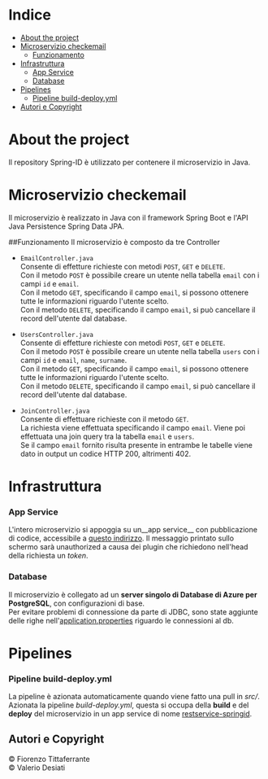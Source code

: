 # Indice
 - [About the project](#About-the-project)
 - [Microservizio checkemail](#Microservizio-checkemail)
   - [Funzionamento](#Funzionamento)
 - [Infrastruttura](#Infrastruttura)
   - [App Service](#App-Service)
   - [Database](#Database)
 - [Pipelines](#Pipelines)
   - [Pipeline build-deploy.yml](#Pipeline-build-deploy.yml)
 - [Autori e Copyright](#Autori-e-Copyright)

# About the project
Il repository Spring-ID è utilizzato per contenere il microservizio in Java.


# Microservizio checkemail
Il microservizio è realizzato in Java con il framework Spring Boot e l'API Java Persistence Spring Data JPA.

##Funzionamento
Il microservizio è composto da tre Controller
 - `EmailController.java`<br />
   Consente di effetture richieste con metodi `POST`, `GET` e `DELETE`.<br />
   Con il metodo `POST` è possibile creare un utente nella tabella `email` con i campi `id` e `email`.<br />
   Con il metodo `GET`, specificando il campo `email`, si possono ottenere tutte le informazioni riguardo l'utente scelto.<br />
   Con il metodo `DELETE`, specificando il campo `email`, si può cancellare il record dell'utente dal database.

 - `UsersController.java`<br />
   Consente di effetture richieste con metodi `POST`, `GET` e `DELETE`.<br />
   Con il metodo `POST` è possibile creare un utente nella tabella `users` con i campi `id` e `email`, `name`, `surname`.<br />
   Con il metodo `GET`, specificando il campo `email`, si possono ottenere tutte le informazioni riguardo l'utente scelto.<br />
   Con il metodo `DELETE`, specificando il campo `email`, si può cancellare il record dell'utente dal database.

 - `JoinController.java`<br />
   Consente di effettuare richieste con il metodo `GET`.<br />
   La richiesta viene effettuata specificando il campo `email`. Viene poi effettuata una join query tra la tabella `email` e `users`.<br />
   Se il campo `email` fornito risulta presente in entrambe le tabelle viene dato in output un codice HTTP 200, altrimenti 402.


# Infrastruttura

### App Service
L'intero microservizio si appoggia su un__app service__ con pubblicazione di codice, accessibile a [questo indirizzo](https://restservice-springid.azurewebsites.net/join/checkemail/fiorenzo.tittaferrante@aesys.tech).
Il messaggio printato sullo schermo sarà unauthorized a causa dei plugin che richiedono nell'head della richiesta un _token_.

### Database
Il microservizio è collegato ad un __server singolo di Database di Azure per PostgreSQL__, con configurazioni di base. <br/>
Per evitare problemi di connessione da parte di JDBC, sono state aggiunte delle righe nell'[application.properties](https://dev.azure.com/id-microservice/Spring-ID/_git/Spring-ID?path=/src/main/resources/application.properties&version=GBmain)
riguardo le connessioni al db.


# Pipelines

### Pipeline build-deploy.yml
La pipeline è azionata automaticamente quando viene fatto una pull in _src/_.
Azionata la pipeline _build-deploy.yml_, questa si occupa della __build__ e del __deploy__ del microservizio in un app service di nome [restservice-springid](http://restservice-springid.azurewebsites.net/).


## Autori e Copyright
 © Fiorenzo Tittaferrante<br />
 © Valerio Desiati

